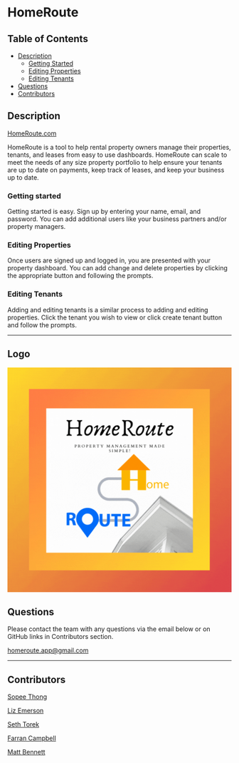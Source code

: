 # HomeRoute
## Table of Contents
* [Description](#description)
    * [Getting Started](#getting-started)
    * [Editing Properties](#editing-properties)
    * [Editing Tenants](#editing-tenants)
* [Questions](#questions)
* [Contributors](#contributors)

<a name='description'></a>

## Description

[HomeRoute.com](https://agile-chamber-82462.herokuapp.com/)

HomeRoute is a tool to help rental property owners manage their properties, tenants, and leases from easy to use dashboards. HomeRoute can scale to meet the needs of any size property portfolio to help ensure your tenants are up to date on payments, keep track of leases, and keep your business up to date. 

<a name='getting-started'></a>
### Getting started

Getting started is easy. Sign up by entering your name, email, and password. You can add additional users like your business partners and/or property managers. 




<a name='editing-properties'></a>
### Editing Properties

Once users are signed up and logged in, you are presented with your property dashboard. You can add change and delete properties by clicking the appropriate button and following the prompts. 


<a name='editing-tenants'></a>
### Editing Tenants

Adding and editing tenants is a similar process to adding and editing properties. Click the tenant you wish to view or click create tenant button and follow the prompts. 




---
## Logo
![Alt Text](public/images/logo.gif)


<a name='Questions'></a>
## Questions
Please contact the team with any questions via the email below or on GitHub links in Contributors section.

<homeroute.app@gmail.com>

---

<a name='Contributors'></a>
## Contributors

[Sopee Thong](https://github.com/sopeethong1)

[Liz Emerson](https://github.com/uknity)

[Seth Torek](https://github.com/sttorek)

[Farran Campbell](https://github.com/farrancampbell)

[Matt Bennett](https://github.com/mattyb5000)
